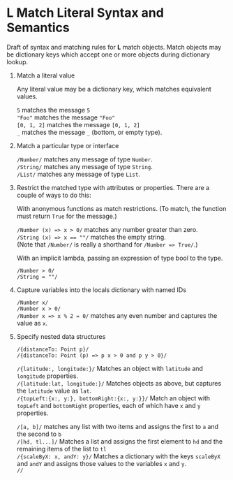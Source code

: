 # __L__ Match Literal Syntax and Semantics

Draft of syntax and matching rules for __L__ match objects. Match objects may be dictionary keys which accept one or more objects during dictionary lookup.

1. Match a literal value

    Any literal value may be a dictionary key, which matches equivalent values.

    `5` matches the message `5`  
    `"Foo"` matches the message `"Foo"`  
    `[0, 1, 2]` matches the message `[0, 1, 2]`  
    `_` matches the message `_` (bottom, or empty type).  

2. Match a particular type or interface

    `/Number/` matches any message of type `Number`.  
    `/String/` matches any message of type `String`.  
    `/List/` matches any message of type `List`.

3. Restrict the matched type with attributes or properties. There are a couple of ways to do this:

    With anonymous functions as match restrictions. (To match, the function must return `True` for the message.)

    `/Number (x) => x > 0/` matches any number greater than zero.  
    `/String (x) => x == ""/` matches the empty string.  
    (Note that `/Number/` is really a shorthand for `/Number => True/`.)  

    With an implicit lambda, passing an expression of type bool to the type.

    `/Number > 0/`  
    `/String = ""/`  

4. Capture variables into the locals dictionary with named IDs

    `/Number x/`  
    `/Number x > 0/`  
    `/Number x => x % 2 = 0/` matches any even number and captures the value as `x`.

5. Specify nested data structures

    `/{distanceTo: Point p}/`  
    `/{distanceTo: Point (p) => p x > 0 and p y > 0}/`  

    `/{latitude:, longitude:}/` Matches an object with `latitude` and `longitude` properties.  
    `/{latitude:lat, longitude:}/` Matches objects as above, but captures the `latitude` value as `lat`.  
    `/{topLeft:{x:, y:}, bottomRight:{x:, y:}}/` Match an object with `topLeft` and `bottomRight` properties, each of which have `x` and `y` properties.
    
    `/[a, b]/` matches any list with two items and assigns the first to `a` and the second to `b`  
    `/[hd, tl...]/` Matches a list and assigns the first element to `hd` and the remaining items of the list to `tl`  
    `/{scaleByX: x, andY: y}/` Matches a dictionary with the keys `scaleByX` and `andY` and assigns those values to the variables `x` and `y`.  
    `//`
